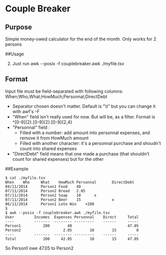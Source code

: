 # Couple Breaker

## Purpose

Simple money-owed calculator for the end of the month.
Only works for 2 persons

##Usage

2. Just run awk --posix -f couplebreaker.awk ./myfile.tsv

## Format
Input file must be field-separated with following columns: When;Who;What;HowMuch;Personnal;DirectDebt
* Separator chosen doesn't matter. Default is "\t" but you can change it with awf's -F
* "When" field isn't really used for now. But will be, as a filter. Format is ^[0-9]{2}.[0-9]{2}.[0-9]{2,4}
* "Personnal" field :
  * Filled with a number: add amount into personnal expenses, and remove it from HowMuch amount
  * Filled with another character: it's a personnal purchase and shoudn't count into shared expenses
* "DirectDebt" field means that one made a purchase (that shouldn't count for shared expenses) but for the other

##Example
```
$ cat ./myfile.tsv
When    Who     What    HowMuch Personnal       DirectDebt
04/11/2014      Person1 Food    40
07/11/2014      Person2 Bread   2.05
07/11/2014      Person2 Soap    10      x
07/11/2014      Person2 Beer    15              x
06/11/2014      Person1 Loto Win    +200
$
$ awk --posix -f couplebreaker.awk ./myfile.tsv
User         Incomes  Expenses Personnal    Direct     Total
----         -------  -------- ---------    ------     -----
Person1          200        40                         47.05
Person2                   2.05        10        15         0
----         -------  -------- ---------    ------     -----
Total            200     42.05        10        15     47.05
```
So Person1 owe 47.05 to Person2